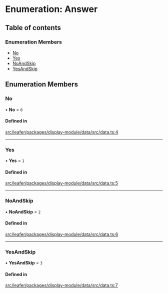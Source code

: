 # Enumeration: Answer

## Table of contents

### Enumeration Members

- [No](Answer.md#no)
- [Yes](Answer.md#yes)
- [NoAndSkip](Answer.md#noandskip)
- [YesAndSkip](Answer.md#yesandskip)

## Enumeration Members

### No

• **No** = ``0``

#### Defined in

[src/leafer/packages/display-module/data/src/data.ts:4](https://github.com/leaferjs/leafer/blob/c0a3cd1f6ba179c1348a90558ab02097cb535d9a/packages/display-module/data/src/data.ts#L4)

___

### Yes

• **Yes** = ``1``

#### Defined in

[src/leafer/packages/display-module/data/src/data.ts:5](https://github.com/leaferjs/leafer/blob/c0a3cd1f6ba179c1348a90558ab02097cb535d9a/packages/display-module/data/src/data.ts#L5)

___

### NoAndSkip

• **NoAndSkip** = ``2``

#### Defined in

[src/leafer/packages/display-module/data/src/data.ts:6](https://github.com/leaferjs/leafer/blob/c0a3cd1f6ba179c1348a90558ab02097cb535d9a/packages/display-module/data/src/data.ts#L6)

___

### YesAndSkip

• **YesAndSkip** = ``3``

#### Defined in

[src/leafer/packages/display-module/data/src/data.ts:7](https://github.com/leaferjs/leafer/blob/c0a3cd1f6ba179c1348a90558ab02097cb535d9a/packages/display-module/data/src/data.ts#L7)
